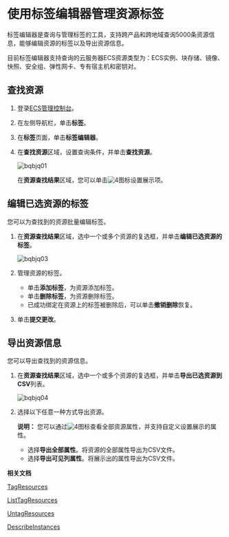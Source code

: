 # 使用标签编辑器管理资源标签

标签编辑器是查询与管理标签的工具，支持跨产品和跨地域查询5000条资源信息，能够编辑资源的标签以及导出资源信息。

目前标签编辑器支持查询的云服务器ECS资源类型为：ECS实例、块存储、镜像、快照、安全组、弹性网卡、专有宿主机和密钥对。

## 查找资源

1.  登录[ECS管理控制台](https://ecs.console.aliyun.com)。

2.  在左侧导航栏，单击**标签**。

3.  在**标签**页面，单击**标签编辑器**。

4.  在**查找资源**区域，设置查询条件，并单击**查找资源**。

    ![bqbjq01](https://static-aliyun-doc.oss-accelerate.aliyuncs.com/assets/img/zh-CN/4138819951/p95253.png)

    在**资源查找结果**区域，您可以单击![4](https://static-aliyun-doc.oss-accelerate.aliyuncs.com/assets/img/zh-CN/4138819951/p94278.png)图标设置展示项。


## 编辑已选资源的标签

您可以为查找到的资源批量编辑标签。

1.  在**资源查找结果**区域，选中一个或多个资源的复选框，并单击**编辑已选资源的标签**。

    ![bqbjq03](https://static-aliyun-doc.oss-accelerate.aliyuncs.com/assets/img/zh-CN/4138819951/p95258.png)

2.  管理资源的标签。

    -   单击**添加标签**，为资源添加标签。
    -   单击**删除标签**，为资源删除标签。
    -   已成功绑定在资源上的标签被删除后，可以单击**撤销删除**恢复。
3.  单击**提交更改**。


## 导出资源信息

您可以导出查找到的资源信息。

1.  在**资源查找结果**区域，选中一个或多个资源的复选框，并单击**导出已选资源到CSV**列表。

    ![bqbjq04](https://static-aliyun-doc.oss-accelerate.aliyuncs.com/assets/img/zh-CN/4138819951/p95265.png)

2.  选择以下任意一种方式导出资源。

    **说明：** 您可以通过![4](https://static-aliyun-doc.oss-accelerate.aliyuncs.com/assets/img/zh-CN/4138819951/p94278.png)图标查看全部资源属性，并支持自定义设置展示的属性。

    -   选择**导出全部属性**。将资源的全部属性导出为CSV文件。
    -   选择**导出可见列属性**。将展示出的属性导出为CSV文件。

**相关文档**  


[TagResources](/intl.zh-CN/API参考/标签/TagResources.md)

[ListTagResources](/intl.zh-CN/API参考/标签/ListTagResources.md)

[UntagResources](/intl.zh-CN/API参考/标签/UntagResources.md)

[DescribeInstances](/intl.zh-CN/API参考/实例/DescribeInstances.md)


